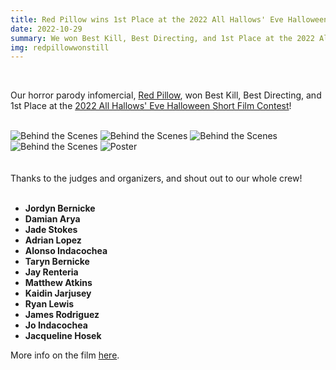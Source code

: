 ```yaml
---
title: Red Pillow wins 1st Place at the 2022 All Hallows' Eve Halloween Short Film Festival!
date: 2022-10-29
summary: We won Best Kill, Best Directing, and 1st Place at the 2022 All Hallows' Eve Halloween Short Film Festival.
img: redpillowwonstill
---
```

</br>

Our horror parody infomercial, [Red Pillow](/project/red-pillow.html), won Best Kill, Best Directing, and 1st Place at the [2022 All Hallows' Eve Halloween Short Film Contest](https://www.youtube.com/watch?v=AwuGuXriOOs)!
</br></br>
<div class="row g-2">
  <div class="col-lg-6 col-md-12 mb-6 mb-lg-0">
    <img src="/img/red_pillow/behind_3.png" class="w-100 shadow-1-strong rounded mb-2" alt="Behind the Scenes">
    <img src="/img/red_pillow/behind_1.jpg" class="w-100 shadow-1-strong rounded mb-2" alt="Behind the Scenes">
    <img src="/img/red_pillow/behind_4.jpg" class="w-100 shadow-1-strong rounded mb-2" alt="Behind the Scenes">
  </div>
  <div class="col-lg-6 mb-6 mb-lg-0">
    <img src="/img/red_pillow/behind_2.jpg" class="w-100 shadow-1-strong rounded mb-2" alt="Behind the Scenes">
    <img src="/img/red_pillow/poster.png" class="w-100 shadow-1-strong rounded mb-2" alt="Poster">
  </div>
</div>
<br><br>
Thanks to the judges and organizers, and shout out to our whole crew!
<br>
<br>

* **Jordyn Bernicke**
* **Damian Arya**
* **Jade Stokes**
* **Adrian Lopez**
* **Alonso Indacochea**
* **Taryn Bernicke**
* **Jay Renteria**
* **Matthew Atkins**
* **Kaidin Jarjusey**
* **Ryan Lewis**
* **James Rodriguez**
* **Jo Indacochea**
* **Jacqueline Hosek**

More info on the film [here](/project/red-pillow.html).